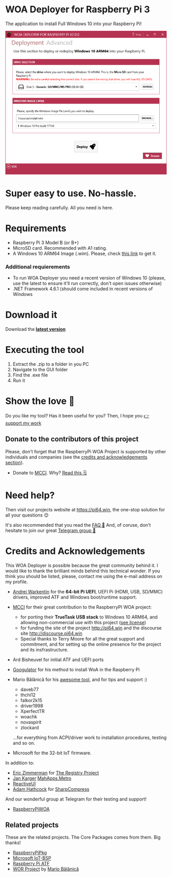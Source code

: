 ﻿# WOA Deployer for Raspberry Pi 3

The application to install Full Windows 10 into your Raspberry Pi!

![image](Docs/Screenshot.png)

# **Super easy to use. No-hassle.**

Please keep reading carefully. All you need is here.

# Requirements
- Raspberry Pi 3 Model B (or B+)
- MicroSD card. Recommended with A1 rating.
- A Windows 10 ARM64 Image (.wim). Please, check [this link](Docs/GettingWoA.md) to get it.

### Additional requierements
- To run WOA Deployer you need a recent version of Windows 10 (please, use the latest to ensure it'll run correctly, don't open issues otherwise)
- .NET Framework 4.6.1 (should come included in recent versions of Windows 

# Download it

Download the **[latest version](https://github.com/SuperJMN/WoA-Installer/releases/latest)** 

# Executing the tool
1. Extract the .zip to a folder in you PC
2. Navigate to the GUI folder
3. Find the .exe file
4. Run it

# Show the love 🧡

Do you like my tool? Has it been useful for you?
Then, I hope you [👉 support my work](Docs/Donations.md)

## Donate to the contributors of this project
Please, don't forget that the RaspberryPi WOA Project is supported by other individuals and companies (see the [credits and acknowledgements section](#credits-and-acknowledgements
)).
 - Donate to [MCCI](https://mcci.com/). Why? [Read this 🗒](Docs/mcci_donate.md) 

# Need help?
Then visit our projects website at https://pi64.win, the one-stop solution for all your questions 😊

It's also recommended that you read the [FAQ 📘](https://pi64.win/)
And, of coruse, don't hesitate to join our great [Telegram group 📱](https://t.me/joinchat/ACWtm01aRdQuRAu1d3kW7Q)

# Credits and Acknowledgements

This WOA Deployer is possible because the great community behind it. I would like to thank the brilliant minds behind this technical wonder. If you think you should be listed, please, contact me using the e-mail address on my profile.

- [Andrei Warkentin](https://github.com/andreiw) for the **64-bit Pi UEFI**, UEFI Pi (HDMI, USB, SD/MMC) drivers, improved ATF and Windows boot/runtime support.
- [MCCI](https://mcci.com/) for their great contribution to the RaspberryPI WOA project:
  - for porting their **TrueTask USB stack** to Windows 10 ARM64, and allowing non-commercial use with this project ([see license](Docs/mcci_license.md))
  - for funding the site of the project http://pi64.win and the discourse site http://discourse.pi64.win
  - Special thanks to Terry Moore for all the great support and commitment, and for setting up the online presence for the project and its insfrastructure.
- Ard Bisheuvel for initial ATF and UEFI ports
- [Googulator](https://github.com/Googulator) for his method to install WoA in the Raspberry Pi
- Mario Bălănică for his [awesome tool](https://www.worproject.ml), and for tips and support :)
	- daveb77
    - thchi12
    - falkor2k15
    - driver1998
    - XperfectTR
    - woachk
    - novaspirit
    - zlockard 
     
    ...for everything from ACPI/driver work to installation procedures, testing and so on.
- Microsoft for the 32-bit IoT firmware.

In addition to:

- [Eric Zimmerman](https://github.com/EricZimmerman) for [The Registry Project](https://github.com/EricZimmerman/Registry)
- [Jan Karger](https://github.com/punker76) [MahApps.Metro](https://mahapps.com)
- [ReactiveUI](https://reactiveui.net)
- [Adam Hathcock](https://github.com/adamhathcock) for [SharpCompress](https://github.com/adamhathcock/sharpcompress)

And our wonderful group at Telegram for their testing and support!
- [RaspberryPiWOA](https://t.me/raspberrypiwoa)

## Related projects
These are the related projects. The Core Packages comes from them. Big thanks!

- [RaspberryPiPkg](https://github.com/andreiw/RaspberryPiPkg)
- [Microsoft IoT-BSP](https://github.com/ms-iot/bsp)
- [Raspberry Pi ATF](https://github.com/andreiw/raspberry-pi3-atf)
- [WOR Project](https://www.worproject.ml) by [Mario Bălănică](https://github.com/mariobalanica)
